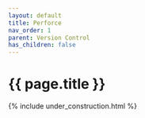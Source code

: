 ```yaml
---
layout: default
title: Perforce
nav_order: 1
parent: Version Control
has_children: false
---
```


{{ page.title }}
======================

{% include under_construction.html %}

<br>

<br>